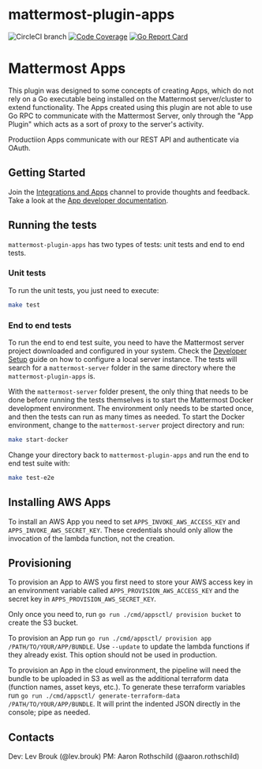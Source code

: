 # mattermost-plugin-apps

![CircleCI branch](https://img.shields.io/circleci/project/github/mattermost/mattermost-plugin-apps/master.svg)
[![Code Coverage](https://img.shields.io/codecov/c/github/mattermost/mattermost-plugin-apps/master.svg)](https://codecov.io/gh/mattermost/mattermost-plugin-apps/branch/master)
[![Go Report Card](https://goreportcard.com/badge/github.com/mattermost/mattermost-plugin-apps)](https://goreportcard.com/report/github.com/mattermost/mattermost-plugin-apps)


# Mattermost Apps

This plugin was designed to some concepts of creating Apps, which do not rely on a Go executable being installed on the Mattermost server/cluster to extend functionality. The Apps created using this plugin are not able to use Go RPC to communicate with the Mattermost Server, only through the "App Plugin" which acts as a sort of proxy to the server's activity.

Productiion Apps communicate with our REST API and authenticate via OAuth.

## Getting Started

Join the [Integrations and Apps](https://community.mattermost.com/core/channels/integrations) channel to provide thoughts and feedback. Take a look at the [App developer documentation](https://developers.mattermost.com/integrate/apps/).

## Running the tests

`mattermost-plugin-apps` has two types of tests: unit tests and end to end tests.

### Unit tests

To run the unit tests, you just need to execute:

```sh
make test
```

### End to end tests

To run the end to end test suite, you need to have the Mattermost server project downloaded and configured in your system. Check the [Developer Setup](https://developers.mattermost.com/contribute/server/developer-setup/) guide on how to configure a local server instance. The tests will search for a `mattermost-server` folder in the same directory where the `mattermost-plugin-apps` is.

With the `mattermost-server` folder present, the only thing that needs to be done before running the tests themselves is to start the Mattermost Docker development environment. The environment only needs to be started once, and then the tests can run as many times as needed. To start the Docker environment, change to the `mattermost-server` project directory and run:

```sh
make start-docker
```

Change your directory back to `mattermost-plugin-apps` and run the end to end test suite with:

```sh
make test-e2e
```

## Installing AWS Apps

To install an AWS App you need to set `APPS_INVOKE_AWS_ACCESS_KEY` and `APPS_INVOKE_AWS_SECRET_KEY`. These credentials should only allow the invocation of the lambda function, not the creation.

## Provisioning

To provision an App to AWS you first need to store your AWS access key in an environment variable called `APPS_PROVISION_AWS_ACCESS_KEY` and the secret key in `APPS_PROVISION_AWS_SECRET_KEY`.

Only once you need to, run `go run ./cmd/appsctl/ provision bucket` to create the S3 bucket.

To provision an App run `go run ./cmd/appsctl/ provision app /PATH/TO/YOUR/APP/BUNDLE`. Use `--update` to update the lambda functions if they already exist. This option should not be used in production.

To provision an App in the cloud environment, the pipeline will need the bundle to be uploaded in S3 as well as the additional terraform data (function names, asset keys, etc.). To generate these terraform variables run `go run ./cmd/appsctl/ generate-terraform-data /PATH/TO/YOUR/APP/BUNDLE`. It will print the indented JSON directly in the console; pipe as needed.

## Contacts

Dev: Lev Brouk (@lev.brouk)
PM: Aaron Rothschild (@aaron.rothschild)
